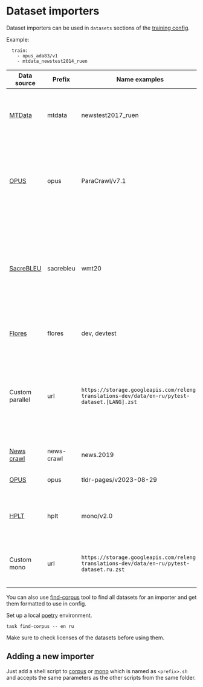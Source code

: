 # Dataset importers

Dataset importers can be used in `datasets` sections of the [training config](https://github.com/mozilla/translations/tree/main/configs/config.test.yml).

Example:
```
  train:
    - opus_ada83/v1
    - mtdata_newstest2014_ruen
```

Data source | Prefix     | Name examples | Type | Comments
--- |------------| --- | ---| ---
[MTData](https://github.com/thammegowda/mtdata) | mtdata     | newstest2017_ruen | corpus | Supports many datasets. Run `mtdata list -l ru-en` to see datasets for a specific language pair.
[OPUS](https://opus.nlpl.eu/) | opus       | ParaCrawl/v7.1 | corpus | Many open source datasets. Go to the website, choose a language pair, check links under Moses column to see what names and version is used in a link.
[SacreBLEU](https://github.com/mjpost/sacrebleu) | sacrebleu  | wmt20 | corpus | Official evaluation datasets available in SacreBLEU tool. Recommended to use in `datasets:test` config section. Look up supported datasets and language pairs in `sacrebleu.dataset` python module.
[Flores](https://github.com/facebookresearch/flores) | flores     | dev, devtest | corpus | Evaluation dataset from Facebook that supports 100 languages.
Custom parallel | url        | `https://storage.googleapis.com/releng-translations-dev/data/en-ru/pytest-dataset.[LANG].zst` | corpus | A custom zst compressed parallel dataset, for instance uploaded to GCS. The language pairs should be split into two files. the `[LANG]` will be replaced with the `to` and `from` language codes.
[News crawl](http://data.statmt.org/news-crawl) | news-crawl | news.2019 | mono | Monolingual news datasets from [WMT](https://www.statmt.org/wmt21/translation-task.html)
[OPUS](https://opus.nlpl.eu/) | opus       | tldr-pages/v2023-08-29 | mono | Monolingual dataset from OPUS.
[HPLT](https://hplt-project.org/datasets/v2.0) | hplt       | mono/v2.0 | mono | HPLT monolingual corpus (mostly from Internet Archive, but also from Common Crawl).
Custom mono | url        | `https://storage.googleapis.com/releng-translations-dev/data/en-ru/pytest-dataset.ru.zst` | mono | A custom zst compressed monolingual dataset, for instance uploaded to GCS.

You can also use [find-corpus](https://github.com/mozilla/translations/tree/main/pipeline/utils/find-corpus.py) tool to find all datasets for an importer and get them formatted to use in config.

Set up a local [poetry](https://python-poetry.org/) environment.
```
task find-corpus -- en ru
```
Make sure to check licenses of the datasets before using them.

## Adding a new importer

Just add a shell script to [corpus](https://github.com/mozilla/translations/tree/main/pipeline/data/importers/corpus) or [mono](https://github.com/mozilla/translations/tree/main/pipeline/data/importers/mono) which is named as `<prefix>.sh` 
and accepts the same parameters as the other scripts from the same folder.
